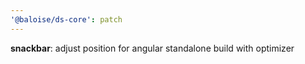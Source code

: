 ```yaml
---
'@baloise/ds-core': patch
---
```


**snackbar**: adjust position for angular standalone build with optimizer

